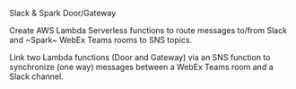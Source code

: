 Slack & Spark Door/Gateway

Create AWS Lambda Serverless functions to route messages to/from Slack
and ~Spark~ WebEx Teams rooms to SNS topics.

Link two Lambda functions (Door and Gateway) via an SNS function to synchronize
(one way) messages between a WebEx Teams room and a Slack channel.
